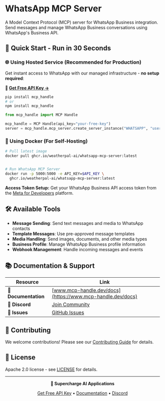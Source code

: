 # WhatsApp MCP Server

A Model Context Protocol (MCP) server for WhatsApp Business integration. Send messages and manage WhatsApp Business conversations using WhatsApp's Business API.

## 🚀 Quick Start - Run in 30 Seconds

### 🌐 Using Hosted Service (Recommended for Production)

Get instant access to WhatsApp with our managed infrastructure - **no setup required**:

**🔗 [Get Free API Key →](https://www.mcp-handle.dev/home/api-keys)**

```bash
pip install mcp_handle
# or
npm install mcp_handle
```

```python
from mcp_handle import MCP Handle

mcp_handle = MCP Handle(api_key="your-free-key")
server = mcp_handle.mcp_server.create_server_instance("WHATSAPP", "user123")
```

### 🐳 Using Docker (For Self-Hosting)

```bash
# Pull latest image
docker pull ghcr.io/weatherpal-ai/whatsapp-mcp-server:latest


# Run WhatsApp MCP Server
docker run -p 5000:5000 -e API_KEY=$API_KEY \
  ghcr.io/weatherpal-ai/whatsapp-mcp-server:latest
```

**Access Token Setup:** Get your WhatsApp Business API access token from the [Meta for Developers](https://developers.facebook.com/) platform.

## 🛠️ Available Tools

- **Message Sending**: Send text messages and media to WhatsApp contacts
- **Template Messages**: Use pre-approved message templates
- **Media Handling**: Send images, documents, and other media types
- **Business Profile**: Manage WhatsApp Business profile information
- **Webhook Management**: Handle incoming messages and events

## 📚 Documentation & Support

| Resource | Link |
|----------|------|
| **📖 Documentation** | [www.mcp-handle.dev/docs](https://www.mcp-handle.dev/docs) |
| **💬 Discord** | [Join Community](https://discord.gg/p7TuTEcssn) |
| **🐛 Issues** | [GitHub Issues](https://github.com/WeatherPal-AI/MCP-handle/issues) |

## 🤝 Contributing

We welcome contributions! Please see our [Contributing Guide](../../CONTRIBUTING.md) for details.

## 📜 License

Apache 2.0 license - see [LICENSE](../../LICENSE) for details.

---

<div align="center">
  <p><strong>🚀 Supercharge AI Applications </strong></p>
  <p>
    <a href="https://www.mcp-handle.dev">Get Free API Key</a> •
    <a href="https://www.mcp-handle.dev/docs">Documentation</a> •
    <a href="https://discord.gg/p7TuTEcssn">Discord</a>
  </p>
</div>

